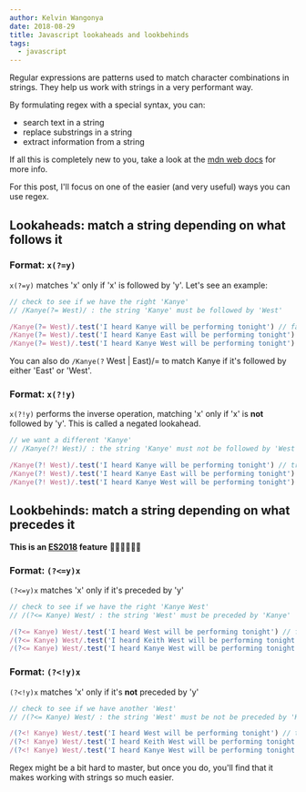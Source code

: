 ```yaml
---
author: Kelvin Wangonya
date: 2018-08-29
title: Javascript lookaheads and lookbehinds
tags:
  - javascript
---
```


Regular expressions are patterns used to match character combinations in
strings. They help us work with strings in a very performant way.

By formulating regex with a special syntax, you can:

- search text in a string
- replace substrings in a string
- extract information from a string

If all this is completely new to you, take a look at the [mdn web
docs](https://developer.mozilla.org/en-US/docs/Web/JavaScript/Guide/Regular_Expressions)
for more info.

For this post, I'll focus on one of the easier (and very useful) ways
you can use regex.

## Lookaheads: match a string depending on what follows it

### Format: `x(?=y)`

`x(?=y)` matches 'x' only if 'x' is followed by 'y'.
Let's see an example:

```javascript
// check to see if we have the right 'Kanye'
// /Kanye(?= West)/ : the string 'Kanye' must be followed by 'West'

/Kanye(?= West)/.test('I heard Kanye will be performing tonight') // false. we cant really be sure it's the right Kanye
/Kanye(?= West)/.test('I heard Kanye East will be performing tonight') // false. Kanye who???
/Kanye(?= West)/.test('I heard Kanye West will be performing tonight') // true
```

You can also do `/Kanye(?` West \| East)/= to match Kanye if
it's followed by either 'East' or 'West'.

### Format: `x(?!y)`

`x(?!y)` performs the inverse operation, matching 'x' only
if 'x' is **not** followed by 'y'. This is called a negated
lookahead.

```javascript
// we want a different 'Kanye'
// /Kanye(?! West)/ : the string 'Kanye' must not be followed by 'West'

/Kanye(?! West)/.test('I heard Kanye will be performing tonight') // true. might be West, but I'll just take the risk and see
/Kanye(?! West)/.test('I heard Kanye East will be performing tonight') // true. let's give the new guy a chance
/Kanye(?! West)/.test('I heard Kanye West will be performing tonight') // false
```

## Lookbehinds: match a string depending on what precedes it

**This is an
[ES2018](https://github.com/tc39/proposal-regexp-lookbehind) feature**
🎉🎊🚀🎸🤘🏾

### Format: `(?<=y)x`

`(?<=y)x` matches 'x' only if it's preceded by 'y'

```javascript
// check to see if we have the right 'Kanye West'
// /(?<= Kanye) West/ : the string 'West' must be preceded by 'Kanye'

/(?<= Kanye) West/.test('I heard West will be performing tonight') // false. we cant really be sure it's the right West
/(?<= Kanye) West/.test('I heard Keith West will be performing tonight') // false
/(?<= Kanye) West/.test('I heard Kanye West will be performing tonight') // true
```

### Format: `(?<!y)x`

`(?<!y)x` matches 'x' only if it's **not** preceded by
'y'

```javascript
// check to see if we have another 'West'
// /(?<= Kanye) West/ : the string 'West' must be not be preceded by 'Kanye'

/(?<! Kanye) West/.test('I heard West will be performing tonight') // true
/(?<! Kanye) West/.test('I heard Keith West will be performing tonight') // true
/(?<! Kanye) West/.test('I heard Kanye West will be performing tonight') // false
```

Regex might be a bit hard to master, but once you do, you'll find that
it makes working with strings so much easier.
